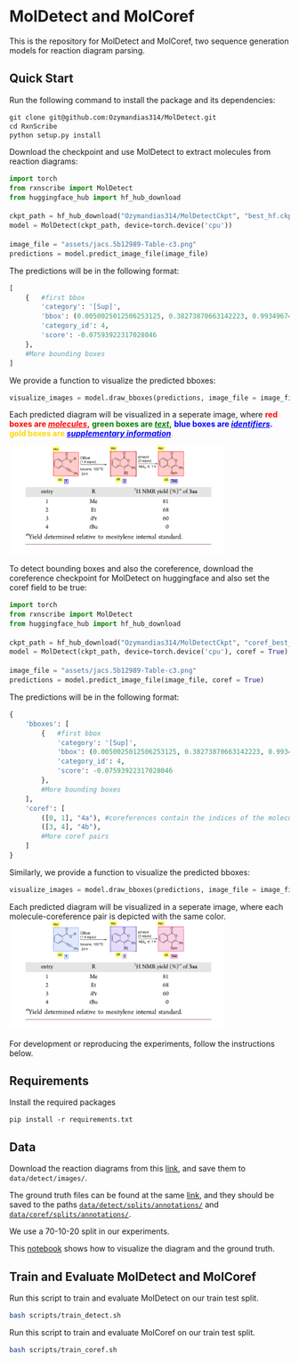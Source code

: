 # MolDetect and MolCoref

This is the repository for MolDetect and MolCoref, two sequence generation models for reaction diagram parsing.

## Quick Start
Run the following command to install the package and its dependencies:
```
git clone git@github.com:Ozymandias314/MolDetect.git
cd RxnScribe
python setup.py install
```

Download the checkpoint and use MolDetect to extract molecules from reaction diagrams:

```python 
import torch
from rxnscribe import MolDetect
from huggingface_hub import hf_hub_download

ckpt_path = hf_hub_download("Ozymandias314/MolDetectCkpt", "best_hf.ckpt")
model = MolDetect(ckpt_path, device=torch.device('cpu'))

image_file = "assets/jacs.5b12989-Table-c3.png"
predictions = model.predict_image_file(image_file)
```
The predictions will be in the following format:
```python
[
    {   #first bbox
        'category': '[Sup]', 
        'bbox': (0.0050025012506253125, 0.38273870663142223, 0.9934967483741871, 0.9450094869920168), 
        'category_id': 4, 
        'score': -0.07593922317028046
    },
    #More bounding boxes
]
```
We provide a function to visualize the predicted bboxes:
```python
visualize_images = model.draw_bboxes(predictions, image_file = image_file)
```

Each predicted diagram will be visualized in a seperate image, where
<b style="color:red">red boxes are <i><u style="color:red">molecules</u></i>,</b>
<b style="color:green">green boxes are <i><u style="color:green">text</u></i>,</b>
<b style="color:blue">blue boxes are <i><u style="color:blue">identifiers</u></i>.</b> 
<b style="color:gold">gold boxes are <i><u style="color:blue">supplementary information</u></i>.</b> 

<img src="assets/output/output2.png" width = "384"/>

To detect bounding boxes and also the coreference, download the coreference checkpoint for MolDetect on huggingface and also set the coref field to be true:

```python 
import torch
from rxnscribe import MolDetect
from huggingface_hub import hf_hub_download

ckpt_path = hf_hub_download("Ozymandias314/MolDetectCkpt", "coref_best_hf.ckpt")
model = MolDetect(ckpt_path, device=torch.device('cpu'), coref = True)

image_file = "assets/jacs.5b12989-Table-c3.png"
predictions = model.predict_image_file(image_file, coref = True)
```

The predictions will be in the following format:

```python
{
    'bboxes': [
        {   #first bbox
            'category': '[Sup]', 
            'bbox': (0.0050025012506253125, 0.38273870663142223, 0.9934967483741871, 0.9450094869920168), 
            'category_id': 4, 
            'score': -0.07593922317028046
        },
        #More bounding boxes
    ],
    'coref': [
        ([0, 1], "4a"), #coreferences contain the indices of the molecule and identifier bounding boxes, as well as the string representation of the identifier
        ([3, 4], "4b"),
        #More coref pairs
    ]
}
```

Similarly, we provide a function to visualize the predicted bboxes:

```python
visualize_images = model.draw_bboxes(predictions, image_file = image_file, coref = True)
```
Each predicted diagram will be visualized in a seperate image, where each molecule-coreference pair is depicted with the same color. 
<img src="assets/output/output3.png" width = "384"/>

For development or reproducing the experiments, follow the instructions below.
## Requirements
Install the required packages
```
pip install -r requirements.txt
```

## Data
Download the reaction diagrams from this [link](https://huggingface.co/datasets/Ozymandias314/MolCorefData/blob/main/images.zip), 
and save them to `data/detect/images/`.

The ground truth files can be found at the same [link](https://huggingface.co/datasets/Ozymandias314/MolCorefData/tree/main), and they should be saved to the paths [`data/detect/splits/annotations/`](data/detect/splits/annotations) and [`data/coref/splits/annotations/`](data/coref/splits/annotations). 

We use a 70-10-20 split in our experiments.

This [notebook](notebook/visualize_data.ipynb) shows how to visualize the diagram and the ground truth.

## Train and Evaluate MolDetect and MolCoref
Run this script to train and evaluate MolDetect on our train test split.
```bash
bash scripts/train_detect.sh
```

Run this script to train and evaluate MolCoref on our train test split.
```bash
bash scripts/train_coref.sh
```


